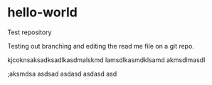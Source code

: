 # hello-world
Test repository 

Testing out branching and editing the read me file on a git repo.

kjcoknsaksadksadlkasdmalskmd
lamsdlkasmdklsamd
akmsdlmasdl

;aksmdsa
asdsad
asdasd
asdasd
asd
